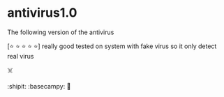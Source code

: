 # antivirus1.0
The following version of the antivirus

[:star: :star: :star: :star: :star:]
really good tested on system with fake virus so it only detect real virus 









:skull_and_crossbones:

:shipit:     :basecampy: :unicorn: 
